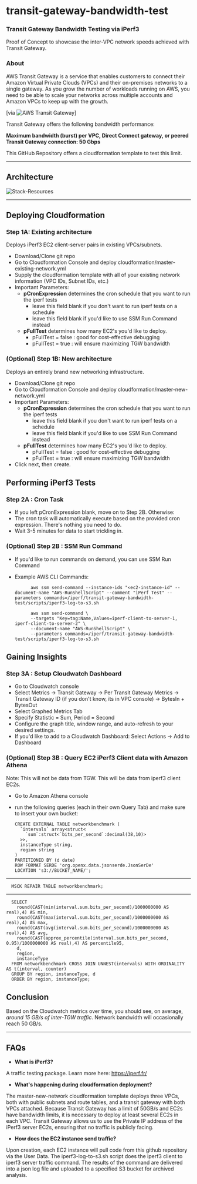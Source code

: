 # transit-gateway-bandwidth-test

### Transit Gateway Bandwidth Testing via iPerf3

Proof of Concept to showcase the inter-VPC network speeds achieved with Transit Gateway.

### About

AWS Transit Gateway is a service that enables customers to connect their Amazon Virtual Private Clouds (VPCs) and their on-premises networks to a single gateway. As you grow the number of workloads running on AWS, you need to be able to scale your networks across multiple accounts and Amazon VPCs to keep up with the growth.

[via ![AWS Transit Gateway](https://aws.amazon.com/transit-gateway/)]

Transit Gateway offers the following bandwidth performance:

**Maximum bandwidth (burst) per VPC, Direct Connect gateway, or peered Transit Gateway connection: 50 Gbps**

This GitHub Repository offers a cloudformation template to test this limit.

----

## Architecture

![Stack-Resources](https://github.com/CYarros10/transit-gateway-bandwidth-test/blob/master/images/architecture-design-pattern.png)

----

## Deploying Cloudformation

### Step 1A: Existing architecture

Deploys iPerf3 EC2 client-server pairs in existing VPCs/subnets.

- Download/Clone git repo
- Go to Cloudformation Console and deploy cloudformation/master-existing-network.yml
- Supply the cloudformation template with all of your existing network information (VPC IDs, Subnet IDs, etc.)
- Important Parameters:
  - **pCronExpression** determines the cron schedule that you want to run the iperf tests
    - leave this field blank if you don't want to run iperf tests on a schedule
    - leave this field blank if you'd like to use SSM Run Command instead
  - **pFullTest** determines how many EC2's you'd like to deploy.
    - pFullTest = false : good for cost-effective debugging
    - pFullTest = true : will ensure maximizing TGW bandwidth

### (Optional) Step 1B: New architecture

Deploys an entirely brand new networking infrastructure.

- Download/Clone git repo
- Go to Cloudformation Console and deploy cloudformation/master-new-network.yml
- Important Parameters:
  - **pCronExpression** determines the cron schedule that you want to run the iperf tests
    - leave this field blank if you don't want to run iperf tests on a schedule
    - leave this field blank if you'd like to use SSM Run Command instead
  - **pFullTest** determines how many EC2's you'd like to deploy.
    - pFullTest = false : good for cost-effective debugging
    - pFullTest = true : will ensure maximizing TGW bandwidth
- Click next, then create.

## Performing iPerf3 Tests

### Step 2A : Cron Task

- If you left pCronExpression blank, move on to Step 2B. Otherwise:
- The cron task will automatically execute based on the provided cron expression. There's nothing you need to do.
- Wait 3-5 minutes for data to start trickling in.

### (Optional) Step 2B : SSM Run Command

- If you'd like to run commands on demand, you can use SSM Run Command
- Example AWS CLI Commands:

            aws ssm send-command --instance-ids "<ec2-instance-id" --document-name "AWS-RunShellScript" --comment "iPerf Test" --parameters commands=/iperf/transit-gateway-bandwidth-test/scripts/iperf3-log-to-s3.sh

            aws ssm send-command \
            --targets "Key=tag:Name,Values=iperf-client-to-server-1, iperf-client-to-server-2" \
            --document-name "AWS-RunShellScript" \
            --parameters commands=/iperf/transit-gateway-bandwidth-test/scripts/iperf3-log-to-s3.sh

## Gaining Insights

### Step 3A : Setup Cloudwatch Dashboard

- Go to Cloudwatch console
- Select Metrics -> Transit Gateway -> Per Transit Gateway Metrics -> Transit Gateway ID (if you don't know, its in VPC console) -> BytesIn + BytesOut
- Select Graphed Metrics Tab
- Specify Statistic = Sum, Period = Second
- Configure the graph title, window range, and auto-refresh to your desired settings.
- If you'd like to add to a Cloudwatch Dashboard: Select Actions -> Add to Dashboard

### (Optional) Step 3B : Query EC2 iPerf3 Client data with Amazon Athena

Note: This will not be data from TGW. This will be data from iperf3 client EC2s.

- Go to Amazon Athena console
- run the following queries (each in their own Query Tab) and make sure to insert your own bucket:

      CREATE EXTERNAL TABLE networkbenchmark (
        `intervals` array<struct<
          `sum`:struct<`bits_per_second`:decimal(38,10)>
        >>,
        instanceType string,
        region string
      )
      PARTITIONED BY (d date)
      ROW FORMAT SERDE 'org.openx.data.jsonserde.JsonSerDe'
      LOCATION 's3://BUCKET_NAME/';

----

      MSCK REPAIR TABLE networkbenchmark;

----

      SELECT
        round(CAST(min(interval.sum.bits_per_second)/1000000000 AS real),4) AS min,
        round(CAST(max(interval.sum.bits_per_second)/1000000000 AS real),4) AS max,
        round(CAST(avg(interval.sum.bits_per_second)/1000000000 AS real),4) AS avg,
        round(CAST(approx_percentile(interval.sum.bits_per_second, 0.95)/1000000000 AS real),4) AS percentile95,
        d,
        region,
        instanceType
      FROM networkbenchmark CROSS JOIN UNNEST(intervals) WITH ORDINALITY AS t(interval, counter)
      GROUP BY region, instanceType, d
      ORDER BY region, instanceType;

## Conclusion

Based on the Cloudwatch metrics over time, you should see, on average, *around 15 GB/s of inter-TGW traffic*.  Network bandwidth will occasionally reach 50 GB/s.

----

## FAQs

- **What is iPerf3?**

A traffic testing package. Learn more here: https://iperf.fr/

- **What's happening during cloudformation deployment?**

The master-new-network cloudformation template deploys three VPCs, both with public subnets and route tables, and a transit gateway with both VPCs attached.  Because Transit Gateway has a limit of 50GB/s and  EC2s have bandwidth limits, it is necessary to deploy at least several EC2s in each VPC. Transit Gateway allows us to use the Private IP address of the iPerf3 server EC2s, ensuring that no traffic is publicly facing.

- **How does the EC2 instance send traffic?**

Upon creation, each EC2 instance will pull code from this github repository via the User Data.  The iperf3-log-to-s3.sh script does the iperf3 client to iperf3 server traffic command.  The results of the command are delivered into a json log file and uploaded to a specified S3 bucket for archived analysis.
